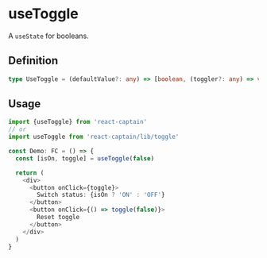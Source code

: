 # useToggle

A `useState` for booleans.

## Definition

```typescript
type UseToggle = (defaultValue?: any) => [boolean, (toggler?: any) => void]
```

## Usage

```typescript
import {useToggle} from 'react-captain'
// or
import useToggle from 'react-captain/lib/toggle'

const Demo: FC = () => {
  const [isOn, toggle] = useToggle(false)

  return (
    <div>
      <button onClick={toggle}>
        Switch status: {isOn ? 'ON' : 'OFF'}
      </button>
      <button onClick={() => toggle(false)}>
        Reset toggle
      </button>
    </div>
  )
}
```
